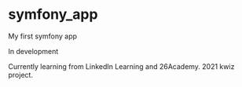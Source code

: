 # symfony_app
My first symfony app

In development 


Currently learning from LinkedIn Learning and 26Academy. 2021 kwiz project.
